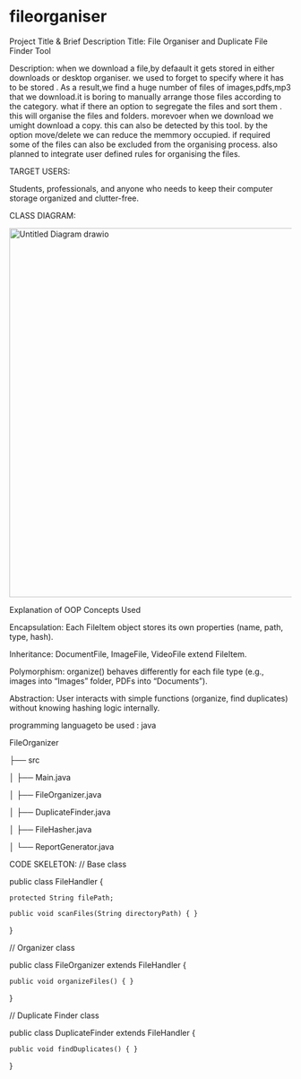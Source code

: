 # fileorganiser
Project Title & Brief Description
Title: File Organiser and Duplicate File Finder Tool


Description:
when we download a file,by defaault it gets stored in either downloads or desktop organiser.
we used to forget to specify where it has to be stored .
As a result,we find a huge number of files of images,pdfs,mp3 that we download.it is boring to manually arrange those files according to the category.
what if there an option to segregate the files and sort them .
this will organise the files and folders.
morevoer when we download we umight download a copy.
this can also be detected by this tool.
by the option move/delete we can reduce the memmory occupied.
if required some of the files can also be excluded from the organising process.
also planned to integrate user defined rules for organising the files.

TARGET USERS:

Students, professionals, and anyone who needs to keep their computer storage organized and clutter-free.

CLASS DIAGRAM:

<img width="794" height="659" alt="Untitled Diagram drawio" src="https://github.com/user-attachments/assets/6c40a177-480f-4a1e-9b1c-0597895c65a3" />


Explanation of OOP Concepts Used

Encapsulation:
Each FileItem object stores its own properties (name, path, type, hash).

Inheritance:
DocumentFile, ImageFile, VideoFile extend FileItem.

Polymorphism:
organize() behaves differently for each file type (e.g., images into “Images” folder, PDFs into “Documents”).

Abstraction:
User interacts with simple functions (organize, find duplicates) without knowing hashing logic internally.

programming languageto be used : java


FileOrganizer

├── src

│   ├── Main.java

│   ├── FileOrganizer.java

│   ├── DuplicateFinder.java

│   ├── FileHasher.java

│   └── ReportGenerator.java

CODE SKELETON:
// Base class

public class FileHandler {
    
    protected String filePath;
   
    public void scanFiles(String directoryPath) { }

}


// Organizer class

public class FileOrganizer extends FileHandler {
   
    public void organizeFiles() { }

}


// Duplicate Finder class

public class DuplicateFinder extends FileHandler {
   
    public void findDuplicates() { }

}




